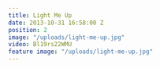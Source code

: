 ```yaml
---
title: Light Me Up
date: 2013-10-31 16:58:00 Z
position: 2
image: "/uploads/light-me-up.jpg"
video: Bl19rs22WMU
feature image: "/uploads/light-me-up.jpg"
---
```


